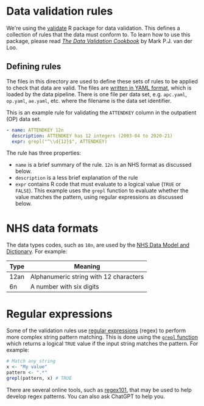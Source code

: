 # Data validation rules

We're using the [validate](https://cran.r-project.org/web/packages/validate/index.html) R package for data validation. This defines a collection of rules that the data must conform to. To learn how to use this package, please read [*The Data Validation Cookbook*](https://cran.r-project.org/web/packages/validate/vignettes/cookbook.html) by Mark P.J. van der Loo.

## Defining rules

The files in this directory are used to define these sets of rules to be applied to check that data are valid. The files are [written in YAML format](https://cran.r-project.org/web/packages/validate/vignettes/cookbook.html#82_Metadata_in_text_files:_YAML), which is loaded by the data pipeline. There is one file per data set, e.g. `apc.yaml`, `op.yaml`, `ae.yaml`, etc. where the filename is the data set identifier.

This is an example rule for validating the `ATTENDKEY` column in the outpatient (OP) data set.

```yaml
- name: ATTENDKEY 12n 
  description: ATTENDKEY has 12 integers (2003-04 to 2020-21)
  expr: grepl("^\\d{12}$", ATTENDKEY)
```

The rule has three properties:

* `name` is a brief summary of the rule. `12n` is an NHS format as discussed below.
* `description` is a less brief explanation of the rule
* `expr` contains R code that must evaluate to a logical value (`TRUE` or `FALSE`). This example uses the `grepl` function to evaluate whether the value matches the pattern, using regular expressions as discussed below.

# NHS data formats

The data types codes, such as `10n`, are used by the [NHS Data Model and Dictionary](https://www.datadictionary.nhs.uk/). For example:

| Type | Meaning                                |
| ---- | -------------------------------------- |
| 12an | Alphanumeric string with 12 characters |
| 6n   | A number with six digits               |

# Regular expressions

Some of the validation rules use [regular expressions](https://en.wikipedia.org/wiki/Regular_expression) (regex) to perform more complex string pattern matching. This is done using the [`grepl` function](https://rdrr.io/r/base/grep.html) which returns a logical `TRUE` value if the input string matches the pattern. For example:

```R
# Match any string
x <- "My value"
pattern <- ".*"
grepl(pattern, x) # TRUE
```

There are several online tools, such as [regex101](https://regex101.com/), that may be used to help develop regex patterns. You can also ask ChatGPT to help you.

